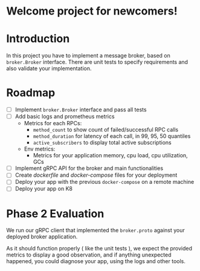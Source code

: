 # Welcome project for newcomers!

# Introduction

In this project you have to implement a message broker, based on `broker.Broker`
interface. There are unit tests to specify requirements and also validate your implementation.

# Roadmap

- [ ] Implement `broker.Broker` interface and pass all tests
- [ ] Add basic logs and prometheus metrics
  - Metrics for each RPCs:
    - `method_count` to show count of failed/successful RPC calls
    - `method_duration` for latency of each call, in 99, 95, 50 quantiles
    - `active_subscribers` to display total active subscriptions
  - Env metrics:
    - Metrics for your application memory, cpu load, cpu utilization, GCs
- [ ] Implement gRPC API for the broker and main functionalities
- [ ] Create _dockerfile_ and _docker-compose_ files for your deployment
- [ ] Deploy your app with the previous `docker-compose` on a remote machine
- [ ] Deploy your app on K8

# Phase 2 Evaluation

We run our gRPC client that implemented the `broker.proto` against your deployed broker application.

As it should function properly ( like the unit tests ), we expect the provided metrics to display a good observation, and if
anything unexpected happened, you could diagnose your app, using the logs and other tools.
